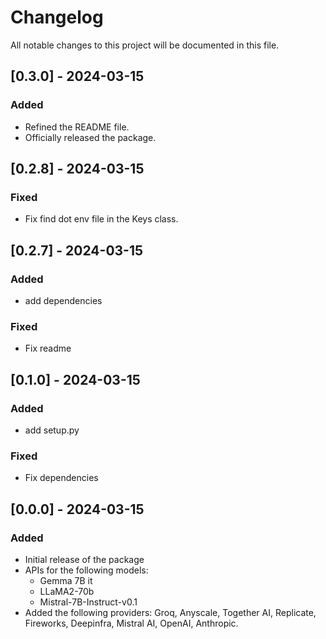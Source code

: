 # Changelog
All notable changes to this project will be documented in this file.

## [0.3.0] - 2024-03-15

### Added
- Refined the README file.
- Officially released the package.


## [0.2.8] - 2024-03-15

### Fixed
- Fix find dot env file in the Keys class.


## [0.2.7] - 2024-03-15

### Added
- add dependencies

### Fixed
- Fix readme


## [0.1.0] - 2024-03-15

### Added
- add setup.py

### Fixed
- Fix dependencies


## [0.0.0] - 2024-03-15

### Added
- Initial release of the package
- APIs for the following models:
  - Gemma 7B it
  - LLaMA2-70b
  - Mistral-7B-Instruct-v0.1
- Added the following providers: Groq, Anyscale, Together AI, Replicate, Fireworks, Deepinfra, Mistral AI, OpenAI, Anthropic.